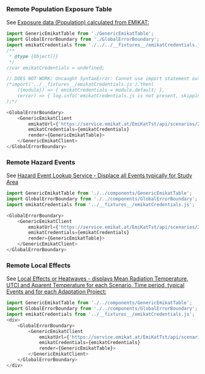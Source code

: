 ### Remote Population Exposure Table
See [Exposure data (Population) calculated from EMIKAT:](https://github.com/clarity-h2020/csis/wiki/Services-endpoints-\(used-by-CSIS\)#exposure-data-population-calculated-from-emikat)
```js
import GenericEmikatTable from './GenericEmikatTable';
import GlobalErrorBoundary from './GlobalErrorBoundary';
import emikatCredentials from './../../__fixtures__/emikatCredentials.js';
/**
 * @type {Object[]}
 */
//var emikatCredentials = undefined;

// DOES NOT WORK: Uncaught SyntaxError: Cannot use import statement outside a module
/*import('../__fixtures__/emikatCredentials.js').then(
    ({module}) => { emikatCredentials = module.default; },
    (error) => { log.info('emikatCredentials.js is not present, skipping remote API tests'); }
);*/

<GlobalErrorBoundary>
    <GenericEmikatClient
        emikatUrl={'https://service.emikat.at/EmiKatTst/api/scenarios/2846/feature/tab.CLY_EL_POPULATION_INTERPOLATED.2016/table/data?rownum=100'}
        emikatCredentials={emikatCredentials}
        render={GenericEmikatTable}>
    </GenericEmikatClient>
</GlobalErrorBoundary>

```

### Remote Hazard Events
See [Hazard Event Lookup Service - Displace all Events typically for Study Area](https://github.com/clarity-h2020/csis/wiki/Services-endpoints-\(used-by-CSIS\)#hazard-event-lookup-service---displace-all-events-typically-for-study-area)
```js
import GenericEmikatTable from './../components/GenericEmikatTable';
import GlobalErrorBoundary from './../components/GlobalErrorBoundary';
import emikatCredentials from '../__fixtures__/emikatCredentials.js';

<GlobalErrorBoundary>
    <GenericEmikatClient
        emikatUrl={'https://service.emikat.at/EmiKatTst/api/scenarios/2846/feature/tab.CLY_HAZARD_EVENTS_STUDY.2036/table/data'}
        emikatCredentials={emikatCredentials}
        render={GenericEmikatTable}>
    </GenericEmikatClient>
</GlobalErrorBoundary>

```

### Remote Local Effects
See [Local Effects or Heatwaves - displays Mean Radiation Temperature, UTCI and Aparent Temperature for each Scenario, Time period, typical Events and for each Adaptation Project:](https://github.com/clarity-h2020/csis/wiki/Services-endpoints-\(used-by-CSIS\)#local-effects-or-heatwaves---displays-mean-radiation-temperature-utci-and-aparent-temperature-for-each-scenario-time-period-typical-events-and-for-each-adaptation-project)
```js
import GenericEmikatTable from './../components/GenericEmikatTable';
import GlobalErrorBoundary from './../components/GlobalErrorBoundary';
import emikatCredentials from '../__fixtures__/emikatCredentials.js';
<div>
    <GlobalErrorBoundary>
        <GenericEmikatClient
            emikatUrl={'https://service.emikat.at/EmiKatTst/api/scenarios/2846/feature/tab.CLY_HAZARD_EVENTS_STUDY.2036/table/data'}
            emikatCredentials={emikatCredentials}
            render={GenericEmikatTable}>
        </GenericEmikatClient>
    </GlobalErrorBoundary>
</div>

```